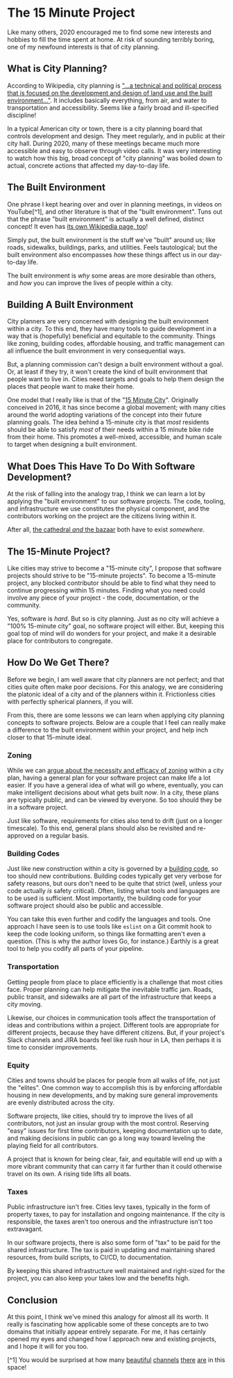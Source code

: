 # The 15 Minute Project

Like many others, 2020 encouraged me to find some new interests and hobbies to fill the time spent at home. At risk of sounding terribly boring, one of my newfound interests is that of city planning.

## What is City Planning?

According to Wikipedia, city planning is ["...a technical and political process that is focused on the development and design of land use and the built environment..."](https://en.wikipedia.org/wiki/Urban_planning). It includes basically everything, from air, and water to transportation and accessibility. Seems like a fairly broad and ill-specified discipline!

In a typical American city or town, there is a city planning board that controls development and design. They meet regularly, and in public at their city hall. During 2020, many of these meetings became much more accessible and easy to observe through video calls. It was very interesting to watch how this big, broad concept of "city planning" was boiled down to actual, concrete actions that affected my day-to-day life.

## The Built Environment

One phrase I kept hearing over and over in planning meetings, in videos on YouTube[^1], and other literature is that of the "built environment". Tuns out that the phrase "built environment" is actually a well defined, distinct concept! It even has [its own Wikipedia page, too](https://en.wikipedia.org/wiki/Built_environment)!

Simply put, the built environment is the stuff we've "built" around us; like roads, sidewalks, buildings, parks, and utilities. Feels tautological; but the built environment also encompasses *how* these things affect us in our day-to-day life.

The built environment is *why* some areas are more desirable than others, and *how* you can improve the lives of people within a city.

## Building A Built Environment

City planners are very concerned with designing the built environment within a city. To this end, they have many tools to guide development in a way that is (hopefully) beneficial and equitable to the community. Things like zoning, building codes, affordable housing, and traffic management can all influence the built environment in very consequential ways.

But, a planning commission can't design a built environment without a goal. Or, at least if they try, it won't create the kind of built environment that people want to live in. Cities need targets and goals to help them design the places that people want to make their home.

One model that I really like is that of the "[15 Minute City](https://www.cnu.org/publicsquare/2021/02/08/defining-15-minute-city)". Originally conceived in 2016, it has since become a global movement; with many cities around the world adopting variations of the concept into their future planning goals. The idea behind a 15-minute city is that *most* residents should be able to satisfy *most* of their needs within a 15 minute bike ride from their home. This promotes a well-mixed, accessible, and human scale to target when designing a built environment.

## What Does This Have To Do With Software Development?

At the risk of falling into the analogy trap, I think we can learn a lot by applying the "built environment" to our software projects. The code, tooling, and infrastructure we use constitutes the physical component, and the contributors working on the project are the citizens living within it.

After all, [the cathedral *and* the bazaar](http://www.catb.org/~esr/writings/cathedral-bazaar/cathedral-bazaar/index.html#catbmain) both have to exist *somewhere*.

## The 15-Minute Project?

Like cities may strive to become a "15-minute city", I propose that software projects should strive to be "15-minute projects". To become a 15-minute project, any blocked contributor should be able to find what they need to continue progressing within 15 minutes. Finding what you need could involve any piece of your project - the code, documentation, or the community.

Yes, software is *hard*. But so is city planning. Just as no city will achieve a "100% 15-minute city" goal, no software project will either. But, keeping this goal top of mind will do wonders for your project, and make it a desirable place for contributors to congregate.

## How Do We Get There?

Before we begin, I am well aware that city planners are not perfect; and that cities quite often make poor decisions. For this analogy, we are considering the platonic ideal of a city and of the planners within it. Frictionless cities with perfectly spherical planners, if you will.

From this, there are some lessons we can learn when applying city planning concepts to software projects. Below are a couple that I feel can really make a difference to the built environment within your project, and help inch closer to that 15-minute ideal.

### Zoning

While we can [argue about the necessity and efficacy of zoning](https://www.urban.org/debates/land-use-regulation-whats-it-worth-anyway) within a city plan, having a general plan for your software project can make life a lot easier. If you have a general idea of what will go where, eventually, you can make intelligent decisions about what gets built *now*. In a city, these plans are typically public, and can be viewed by everyone. So too should they be in a software project.

Just like software, requirements for cities also tend to drift (just on a longer timescale). To this end, general plans should also be revisited and re-approved on a regular basis.

### Building Codes

Just like new construction within a city is governed by a [building code](https://codes.iccsafe.org/content/IBC2021P1), so too should new contributions. Building codes typically get very verbose for safety reasons, but ours don't need to be quite that strict (well, unless your code actually *is* safety critical). Often, listing what tools and languages are to be used is sufficient. Most importantly, the building code for your software project should also be public and accessible.

You can take this even further and codify the languages and tools. One approach I have seen is to use tools like `eslint` on a Git commit hook to keep the code looking uniform, so things like formatting aren't even a question. (This is why the author loves Go, for instance.) Earthly is a great tool to help you codify all parts of your pipeline.

### Transportation

Getting people from place to place efficiently is a challenge that most cities face. Proper planning can help mitigate the inevitable traffic jam. Roads, public transit, and sidewalks are all part of the infrastructure that keeps a city moving.

Likewise, our choices in communication tools affect the transportation of ideas and contributions within a project. Different tools are appropriate for different projects, because they have different citizens. But, if your project's Slack channels and JIRA boards feel like rush hour in LA, then perhaps it is time to consider improvements.

### Equity

Cities and towns should be places for people from all walks of life, not just the "elites". One common way to accomplish this is by enforcing affordable housing in new developments, and by making sure general improvements are evenly distributed across the city.

Software projects, like cities, should try to improve the lives of all contributors, not just an insular group with the most control. Reserving "easy" issues for first time contributors, keeping documentation up to date, and making decisions in public can go a long way toward leveling the playing field for all contributors.

A project that is known for being clear, fair, and equitable will end up with a more vibrant community that can carry it far further than it could otherwise travel on its own. A rising tide lifts all boats.

### Taxes

Public infrastructure isn't free. Cities levy taxes, typically in the form of property taxes, to pay for installation and ongoing maintenance. If the city is responsible, the taxes aren't too onerous and the infrastructure isn't too extravagant.

In our software projects, there is also some form of "tax" to be paid for the shared infrastructure. The tax is paid in updating and maintaining shared resources, from build scripts, to CI/CD, to documentation.

By keeping this shared infrastructure well maintained and right-sized for the project, you can also keep your takes low and the benefits high.

## Conclusion

At this point, I think we've mined this analogy for almost all its worth. It really is fascinating how applicable some of these concepts are to two domains that initially appear entirely separate. For me, it has certainly opened my eyes and changed how I approach new and existing projects, and I hope it will for you too.

[^1] You would be surprised at how many [beautiful](https://www.youtube.com/channel/UCGc8ZVCsrR3dAuhvUbkbToQ) [channels](https://www.youtube.com/channel/UC0intLFzLaudFG-xAvUEO-A) [there](https://www.youtube.com/channel/UCqdUXv9yQiIhspWPYgp8_XA) [are](https://www.youtube.com/user/strongtowns) in this space!
